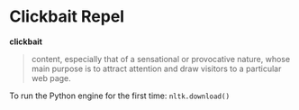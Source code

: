 # Clickbait Repel

**clickbait**
>content, especially that of a sensational or provocative nature, 
>whose main purpose is to attract attention and draw visitors to a
>particular web page.


To run the Python engine for the first time: 
``
nltk.download()
``